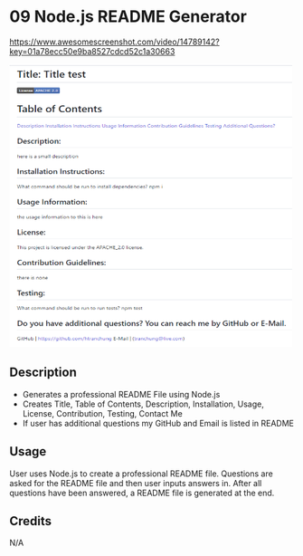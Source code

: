 # 09 Node.js README Generator

https://www.awesomescreenshot.com/video/14789142?key=01a78ecc50e9ba8527cdcd52c1a30663

<img src="screenshot.png" width="500" height="500"> 

## Description

- Generates a professional README File using Node.js
- Creates Title, Table of Contents, Description, Installation, Usage, License, Contribution, Testing, Contact Me
- If user has additional questions my GitHub and Email is listed in README

## Usage

User uses Node.js to create a professional README file. Questions are asked for the README file and then user inputs answers in. After all questions have been answered, a README file is generated at the end. 

## Credits
N/A
